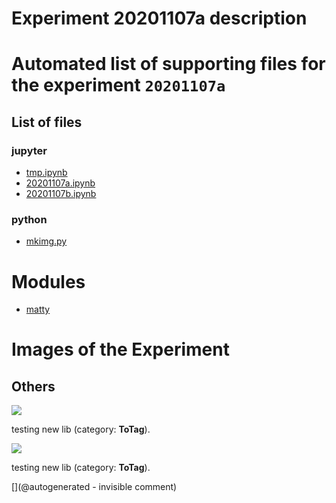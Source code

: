 # Experiment 20201107a description





# Automated list of supporting files for the __experiment `20201107a`__

## List of files

### jupyter

* [tmp.ipynb](/tmp.ipynb)
* [20201107a.ipynb](/matty/20201107a/20201107a.ipynb)
* [20201107b.ipynb](/matty/20201107a/20201107b.ipynb)


### python

* [mkimg.py](/matty/20201107a/mkimg.py)





# Modules

* [matty](/matty/)




# Images of the Experiment

## Others

![](/matty/20201107a/20201107155232_ndt.jpg)

testing new lib (category: __ToTag__).

![](/matty/20201107a/20201107161626_ndt.jpg)

testing new lib (category: __ToTag__).










[](@autogenerated - invisible comment)